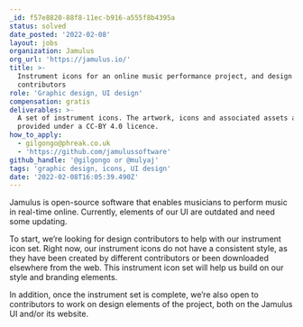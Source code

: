 ```yaml
---
_id: f57e8820-88f8-11ec-b916-a555f8b4395a
status: solved
date_posted: '2022-02-08'
layout: jobs
organization: Jamulus
org_url: 'https://jamulus.io/'
title: >-
  Instrument icons for an online music performance project, and design
  contributors
role: 'Graphic design, UI design'
compensation: gratis
deliverables: >-
  A set of instrument icons. The artwork, icons and associated assets are to be
  provided under a CC-BY 4.0 licence.
how_to_apply:
  - gilgongo@phreak.co.uk
  - 'https://github.com/jamulussoftware'
github_handle: '@gilgongo or @mulyaj'
tags: 'graphic design, icons, UI design'
date: '2022-02-08T16:05:39.490Z'
---
```

Jamulus is open-source software that enables musicians to perform music in real-time online. Currently, elements of our UI are outdated and need some updating. 

To start, we’re looking for design contributors to help with our instrument icon set. Right now, our instrument icons do not have a consistent style, as they have been created by different contributors or been downloaded elsewhere from the web. This instrument icon set will help us build on our style and branding elements.

In addition, once the instrument set is complete, we’re also open to contributors to work on design elements of the project, both on the Jamulus UI and/or its website.
